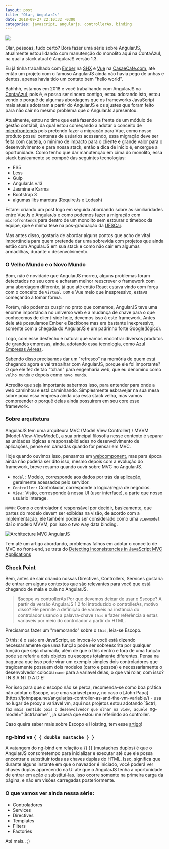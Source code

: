```yaml
--- 
layout: post
title: "Olar, AngularJs" 
date: 2018-09-27 22:10:32 -0300 
categories: javascript, angularjs, controllerAs, binding
---
```


![](https://portswigger.net/cms/images/70/b8/6d8685eb222c-article-xss-without-html-client-side-template-injection-angularjs-article.png)

Olar, pessoas, tudo certo?
Bora fazer uma série sobre AngularJS, atualmente estou lidando com manutenção do monolito aqui na ContaAzul, na qual a stack atual é AngularJS versão 1.3.

Eu já tinha trabalhado com [Ember](https://emberjs.com/) na [SHX](http://www.shx.com.br/site/) e [Vue](https://vuejs.org/) na [CasaeCafe.com](https://app.casaecafe.com/), até então um projeto com o famoso AngularJS ainda não havia pego de unhas e dentes, apenas havia tido um contato bem "hello world".

Bahhhh, estamos em 2018 e você trabalhando com AngularJS na [ContaAzul](https://app.contaazul.com/), pois é, e posso ser sincero contigo, estou adorando isto, estou vendo o porquê de algumas abordagens que os frameworks JavaScript mais atuais adotaram a partir do AngularJS e os ajustes que foram feito para não cair no mesmo problema que o AngularJs apresentou.

Atualmente, estou no time que está fazendo a frente de um módulo de gestão contábil, da qual estou começando a adotar o conceito de [microfrontends](https://micro-frontends.org/) pois pretendo fazer a migração para Vue, como nosso produto possui centenas de usúarios acessando, essa migração deve ser feita com cautela, o minimo de impacto para o cliente e grande valor para o desenvolvimento e para nossa stack, então a dica de inicio é, enxergue a oportunidade.  Como tenho que dar  manutenção em cima do monolito, essa stack basicamente se compoẽ das seguintes tecnologias:
 
 - ES5 
 - Less
 - Gulp
 - AngularJs v.13
 - Jasmine e Karma
 - Bootstrap 3
 - algumas libs marotas (RequireJs e Lodash) 

Estarei criando um post logo em seguida abordando sobre ás similiaridades entre VueJs e AngularJs e como podemos fazer a migração com `microfrontends` para dentro de um monolito sem estourar o timebox da equipe, que é minha tese na pós-graduação da [UFSCar](http://latosensu.dc.ufscar.br/desenvolvimento-de-software-para-web-2018/).

Mas antes disso, gostaria de abordar alguns pontos que acho de vital importância para quem pretende dar uma sobrevida com projetos que ainda estão com AngularJS em sua stack e como não cair em algumas armadilhas, durante o desenvolvimento.


### O Velho Mundo e o Novo Mundo

Bom, não é novidade que AngularJS morreu, alguns problemas foram detectados no seu core e acharam melhor reescrever o framework com uma abordagem diferente, já que até então React estava vindo com força com o conceito de `Virtual DOM` e Vue meio que inespressivo, estava começando a tomar forma.  
 
Porém, não podemos cuspir no prato que comemos, AngularJS teve uma enorme importância no universo web e a mudança de chave para o que conhecemos de client-side hoje, devemos isso á este framework. Antes dele até possuíamos Ember e Backbone mas era bastante inexpressivo, somente com a chegada do AngularJS e um padrinho forte Google(lógico).

Logo, com esse desfecho é natural que vamos encontrar diversos produtos de grandes empresas, ainda, adotando essa tecnologia,  como [Azul Empresas Aéreas](https://www.voeazul.com.br/). 

Sabendo disso precisamos dar um "refresco" na memória de quem está chegando agora e vai trabalhar com AngularJS, porque ele foi importante? O que ele fez de tão "tchan" para engenharia web, que eu denomino como `velho mundo` e depois como `novo mundo`.

Acredito que seja importante sabermos isso, para entender para onde a web caminhou e está caminhando. Simplesmente esbravejar na sua mesa sobre poxa essa empresa ainda usa essa stack velha, mas vamos compreender o porquê delas ainda possuírem em seu core esse framework.

### Sobre arquitetura 

AngularJS tem uma arquiteura MVC (Model View Controller) / MVVM (Model-View-ViewModel), a sua principal filosofia nesse contexto é separar as unidades lógicas e responsabildiades no desenvolvimento de aplicações, pense em camadas quando for pensar em MVC. 

Hoje quando ouvimos isso, pensamos em [webcomponent](https://www.webcomponents.org/introduction), mas para época ainda não poderia ser dito isso, mesmo depois com a evolução do framework, breve resumo quando ouvir sobre MVC no AngularJS.

 - `Model:` Modelo, corresponde aos dados por trás da aplicação, geralmente acessados pelo servidor.
 - `Controller:` Controlador, corresponde a lógica/regra de negócios.
 - `View:` Visão, corresponde à nossa  UI (user interface), a parte que nosso usuário interage.

`MVVM`: Como o controlador é responsável por decidir, basicamente, que partes do modelo devem ser exibidas na visão,
de acordo com a implementação, ele também poderá ser considerado como uma `viewmodel` daí o modelo MVVM, por isso o 
two way data binding.

![Architecture MVC AngularJS](https://image.slidesharecdn.com/aevolucaodoangularjs-150517123511-lva1-app6892/95/a-evoluo-do-angularjs-46-638.jpg?cb=1431866296)

Tem até um artigo abordando, problemas falhos em adotar o conceito de MVC no front-end, se trata do [Detecting Inconsistencies in JavaScript MVC Applications](https://ieeexplore.ieee.org/document/7194585)

### Check Point 

Bem, antes de sair criando nossas Directives, Controllers, Services gostaria de entrar em alguns contextos que são relevantes para você que está chegando de mala e cuia no AngularJS.

> $scope vs controllerAs
Por que devemos deixar de usar o $scope? A partir da versão AngularJS 1.2 foi introduzido o controllerAs, motivo disso?
Ele permite a definição  de variáveis na instância do controlador usando a palavra-chave `this` e fazer referência a estas variaveis por meio do controlador a partir do HTML.

Precisamos fazer um "memorando" sobre o `this`, leia-se Escopo.

O this: é o `sudo` em JavaScript, ao invoca-lo você está dizendo necessariamente que uma função pode ser sobreescrita por qualquer função que seja chamada, além de que o this dentro e fora de uma função pode se referir a dois objetos ou escopos totalmente diferentes. Pensa na bagunça que isso pode virar um exemplo simples dois controladores que tragicamente possuem dois modelos (carro e pessoa) e necessariamente o desenvolvedor colocou `name` para a variavel delas, o que vai rolar, com isso? I N S A N I D A D E! 

Por isso para que o escopo não se perca, recomenda-se como boa prática não adotar o $scope, use uma variavel proxy, no caso o [John Papa](https://johnpapa.net/angularjss-controller-as-and-the-vm-variable/) - usa no lugar de proxy a variavel vm, aqui nos projetos estou adotando `$ctrl`, faz mais sentido pois o desenvolvedor que olhar na view, aquele `ng-model=" $ctrl.name"`, já saberá que estou me referindo ao controller.
 
Caso queira saber mais sobre Escopo e Hoisting, tem esse [artigo](https://medium.com/opensanca/hoisting-em-javascript-9f22b1f78448)!

###  ng-bind vs ` { { double mustache } } `

A vatangem do ng-bind em relação a {{ }} (mustaches duplos) é que o AngularJS consometempo para inicializar e executar até que ele possa encontrar e substituir todas as chaves duplas do HTML. Isso, significa que durante alguns instante em que o naveador é iniciado, você poderá ver chaves duplas aparecendo na UI até que o AngularJS  tenha a oportunidade de entrar em ação e substituí-las. Isso ocorre somente na primeira carga da página, e não em visões carregadas posteriormente.

### O que vamos ver ainda nessa série:

- Controladores
- Services
- Directives
- Templates
- Filters
- Factories

Até mais.. ;) 

